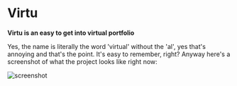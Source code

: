 # Virtu

**Virtu is an easy to get into virtual portfolio**

Yes, the name is literally the word 'virtual' without the 'al', yes that's annoying and that's the point. It's easy to remember, right?
Anyway here's a screenshot of what the project looks like right now:

![screenshot](https://github.com/LubomirPacheliev/playground/blob/master/demo.png)
